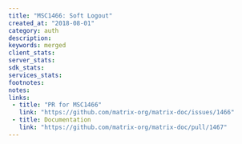 ```yaml
---
title: "MSC1466: Soft Logout"
created_at: "2018-08-01"
category: auth
description:
keywords: merged
client_stats:
server_stats:
sdk_stats:
services_stats:
footnotes:
notes:
links:
 - title: "PR for MSC1466"
   link: "https://github.com/matrix-org/matrix-doc/issues/1466"
 - title: Documentation
   link: "https://github.com/matrix-org/matrix-doc/pull/1467"
---
```

